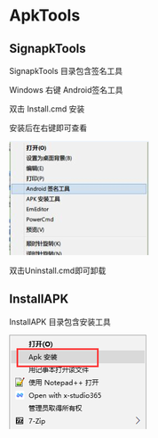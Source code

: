 # ApkTools

## SignapkTools

SignapkTools 目录包含签名工具

Windows 右键 Android签名工具

双击 Install.cmd 安装

安装后在右键即可查看

![右键](screen/spreview.png)

双击Uninstall.cmd即可卸载


## InstallAPK

InstallAPK 目录包含安装工具

![右键](screen/preview.png)